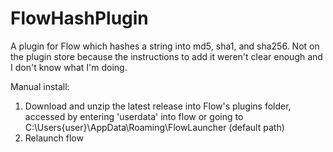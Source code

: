 # FlowHashPlugin
A plugin for Flow which hashes a string into md5, sha1, and sha256. Not on the plugin store because the instructions to add it weren't clear enough and I don't know what I'm doing.

Manual install:
1. Download and unzip the latest release into Flow's plugins folder, accessed by entering 'userdata' into flow or going to C:\Users\{user}\AppData\Roaming\FlowLauncher (default path)
2. Relaunch flow
